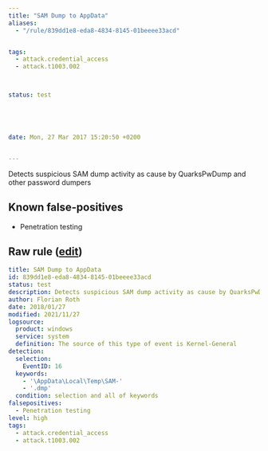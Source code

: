 ```yaml
---
title: "SAM Dump to AppData"
aliases:
  - "/rule/839dd1e8-eda8-4834-8145-01beeee33acd"


tags:
  - attack.credential_access
  - attack.t1003.002



status: test





date: Mon, 27 Mar 2017 15:20:50 +0200


---
```


Detects suspicious SAM dump activity as cause by QuarksPwDump and other password dumpers

<!--more-->


## Known false-positives

* Penetration testing




## Raw rule ([edit](https://github.com/SigmaHQ/sigma/edit/master/rules/windows/builtin/system/win_susp_sam_dump.yml))
```yaml
title: SAM Dump to AppData
id: 839dd1e8-eda8-4834-8145-01beeee33acd
status: test
description: Detects suspicious SAM dump activity as cause by QuarksPwDump and other password dumpers
author: Florian Roth
date: 2018/01/27
modified: 2021/11/27
logsource:
  product: windows
  service: system
  definition: The source of this type of event is Kernel-General
detection:
  selection:
    EventID: 16
  keywords:
    - '\AppData\Local\Temp\SAM-'
    - '.dmp'
  condition: selection and all of keywords
falsepositives:
  - Penetration testing
level: high
tags:
  - attack.credential_access
  - attack.t1003.002

```
